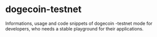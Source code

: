 dogecoin-testnet
================

Informations, usage and code snippets of dogecoin -testnet mode for developers, who needs a stable playground for their applications.
